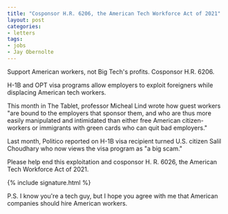 ```yaml
---
title: "Cosponsor H.R. 6206, the American Tech Workforce Act of 2021"
layout: post
categories:
- letters
tags:
- jobs
- Jay Obernolte
---
```


Support American workers, not Big Tech's profits. Cosponsor H.R. 6206.

H-1B and OPT visa programs allow employers to exploit foreigners while displacing American tech workers.

This month in The Tablet, professor Micheal Lind wrote how guest workers "are bound to the employers that sponsor them, and who are thus more easily manipulated and intimidated than either free American citizen-workers or immigrants with green cards who can quit bad employers."

Last month, Politico reported on H-1B visa recipient turned U.S. citizen Salil Choudhary who now views the visa program as "a big scam."

Please help end this exploitation and cosponsor H. R. 6026, the American Tech Workforce Act of 2021.

{% include signature.html %}

P.S. I know you're a tech guy, but I hope you agree with me that American companies should hire American workers.